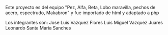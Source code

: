 Este proyecto es del equipo "Pez, Alfa, Beta, Lobo maravilla, pechos de acero, espectrudo, Makabron"
y fue importado de html y adaptado a php

Los integrantes son:
    Jose Luis Vazquez Flores
    Luis Miguel Vazquez Juares
    Leonardo Santa Maria Sanches